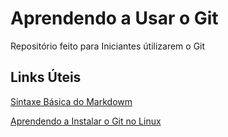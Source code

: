 
<h1>Aprendendo a Usar o Git</h1>
Repositório feito para Iniciantes útilizarem o Git

## Links Úteis

[Sintaxe Básica do Markdowm](https://markdown.net.br/sintaxe-basica/)

[Aprendendo a Instalar o Git no Linux](https://www.youtube.com/watch?v=YKjPi7Td3ZQ)
